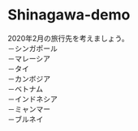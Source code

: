 # Shinagawa-demo

2020年2月の旅行先を考えましょう。  
－シンガポール  
－マレーシア  
－タイ  
－カンボジア  
－ベトナム  
－インドネシア  
－ミャンマー  
－ブルネイ  
